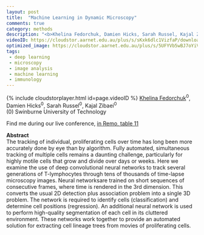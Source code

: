 ```yaml
---
layout: post
title:  "Machine Learning in Dynamic Microscopy"
comments: true
category: methods
description: "<b>Khelina Fedorchuk, Damien Hicks, Sarah Russel, Kajal Zibaei</b><br/>The tracking of individual, proliferating cells ov..."
videoID: https://cloudstor.aarnet.edu.au/plus/s/sKxk6dlc1VizfaP/download
optimized_image: https://cloudstor.aarnet.edu.au/plus/s/5UFYVb5wBJ7oYiV/download
tags:
 - deep learning
 - microscopy
 - image analysis
 - machine learning
 - immunology
---
```

{% include cloudstorplayer.html id=page.videoID %}
<u>Khelina Fedorchuk</u><sup>0</sup>, Damien Hicks<sup>0</sup>, Sarah Russel<sup>0</sup>, Kajal Zibaei<sup>0</sup><br/>
\(0\) Swinburne University of Technology

Find me during our live conference, [in Remo, table 11](https://remo.co)

<b>Abstract</b><br/>
The tracking of individual, proliferating cells over time has long been more accurately done by eye than by algorithm. Fully automated, simultaneous tracking of multiple cells remains a daunting challenge, particularly for highly motile cells that grow and divide over days or weeks. Here we examine the use of deep convolutional neural networks to track several generations of T-lymphocytes through tens of thousands of time-lapse microscopy images. Neural networksare trained on short sequences of consecutive frames, where time is rendered in the 3rd dimension. This converts the usual 2D detection plus association problem into a single 3D problem. The network is required to identify cells \(classification\) and determine cell positions \(regression\). An additional neural network is used to perform high-quality segmentation of each cell in its cluttered environment. These networks work together to provide an automated solution for extracting cell lineage trees from movies of proliferating cells.<br/><br/><br/>
